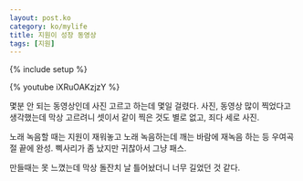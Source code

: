 ```yaml
---
layout: post.ko
category: ko/mylife
title: 지원이 성장 동영상
tags: [지원]
---
```

{% include setup %}

{% youtube iXRuOAKzjzY %}

몇분 안 되는 동영상인데 사진 고르고 하는데 몇일 걸렸다.
사진, 동영상 많이 찍었다고 생각했는데 막상 고르려니 셋이서 같이 찍은 것도 별로 없고, 죄다 세로 사진.

노래 녹음할 때는 지원이 재워놓고 노래 녹음하는데 깨는 바람에 재녹음 하는 등 우여곡절 끝에 완성.
삑사리가 좀 났지만 귀찮아서 그냥 패스.

만들때는 못 느꼈는데 막상 돌잔치 날 틀어놨더니 너무 길었던 것 같다.
